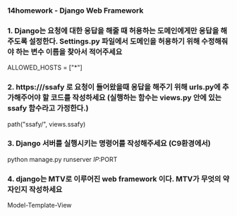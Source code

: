 ### 14homework - Django Web Framework

### 1. Django는 요청에 대한 응답을 해줄 때 허용하는 도메인에게만 응답을 해주도록 설정한다. Settings.py 파일에서 도메인을 허용하기 위해 수정해줘야 하는 변수 이름을 찾아서 적어주세요

ALLOWED_HOSTS = ["*"]

### 2. https://<your-server-url>/ssafy 로 요청이 들어왔을때 응답을 해주기 위해 urls.py에 추가해주어야 할 코드를 작성하세요 (실행하는 함수는 views.py 안에 있는 ssafy 함수라고 가정한다.)

path("ssafy/", views.ssafy)

### 3. Django 서버를 실행시키는 명령어를 작성해주세요 (C9환경에서)

python manage.py runserver $IP:$PORT

### 4. django는 MTV로 이루어진 web framework 이다. MTV가 무엇의 약자인지 작성하세요

Model-Template-View